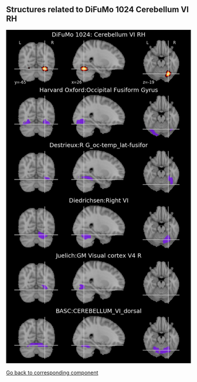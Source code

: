 


## Structures related to DiFuMo 1024 Cerebellum VI RH

![873](873.jpg "Structures related to DiFuMo 1024 Cerebellum VI RH")

[Go back to corresponding component](https://parietal-inria.github.io/DiFuMo/1024/html/873.html)